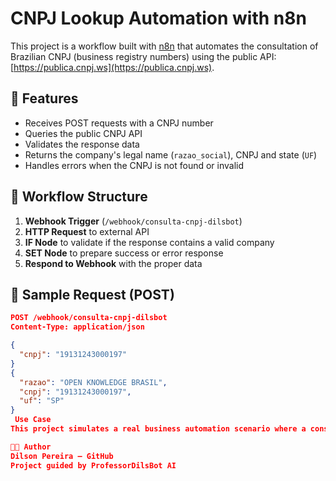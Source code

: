 # CNPJ Lookup Automation with n8n

This project is a workflow built with [n8n](https://n8n.io/) that automates the consultation of Brazilian CNPJ (business registry numbers) using the public API: [https://publica.cnpj.ws](https://publica.cnpj.ws).

## 🚀 Features

- Receives POST requests with a CNPJ number
- Queries the public CNPJ API
- Validates the response data
- Returns the company's legal name (`razao_social`), CNPJ and state (`UF`)
- Handles errors when the CNPJ is not found or invalid

## 📂 Workflow Structure

1. **Webhook Trigger** (`/webhook/consulta-cnpj-dilsbot`)
2. **HTTP Request** to external API
3. **IF Node** to validate if the response contains a valid company
4. **SET Node** to prepare success or error response
5. **Respond to Webhook** with the proper data

## 🧪 Sample Request (POST)

```json
POST /webhook/consulta-cnpj-dilsbot
Content-Type: application/json

{
  "cnpj": "19131243000197"
}
{
  "razao": "OPEN KNOWLEDGE BRASIL",
  "cnpj": "19131243000197",
  "uf": "SP"
}
 Use Case
This project simulates a real business automation scenario where a consulting firm or financial service integrates an external API to validate client information before onboarding.

👨‍💻 Author
Dilson Pereira — GitHub
Project guided by ProfessorDilsBot AI
